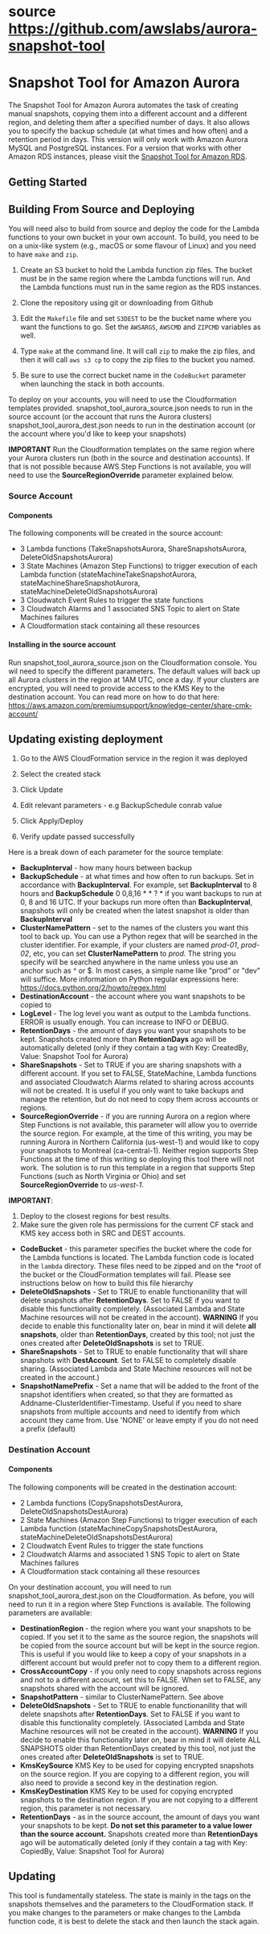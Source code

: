 # source https://github.com/awslabs/aurora-snapshot-tool


# Snapshot Tool for Amazon Aurora 

The Snapshot Tool for Amazon Aurora automates the task of creating manual snapshots, copying them into a different account and a different region, and deleting them after a specified number of days. It also allows you to specify the backup schedule (at what times and how often) and a retention period in days. This version will only work with Amazon Aurora MySQL and PostgreSQL instances. For a version that works with other Amazon RDS instances, please visit the [Snapshot Tool for Amazon RDS](https://github.com/awslabs/rds-snapshot-tool).

## Getting Started

## Building From Source and Deploying

You will need also to build from source and deploy the code for the Lambda functions to your own bucket in your own account. To build, you need to be on a unix-like system (e.g., macOS or some flavour of Linux) and you need to have `make` and `zip`.

1. Create an S3 bucket to hold the Lambda function zip files. The bucket must be in the same region where the Lambda functions will run. And the Lambda functions must run in the same region as the RDS instances.

1. Clone the repository using git or downloading from Github

1. Edit the `Makefile` file and set `S3DEST` to be the bucket name where you want the functions to go. Set the `AWSARGS`, `AWSCMD` and `ZIPCMD` variables as well.

1. Type `make` at the command line. It will call `zip` to make the zip files, and then it will call `aws s3 cp` to copy the zip files to the bucket you named.

1. Be sure to use the correct bucket name in the `CodeBucket` parameter when launching the stack in both accounts.


To deploy on your accounts, you will need to use the Cloudformation templates provided.
snapshot_tool_aurora_source.json needs to run in the source account (or the account that runs the Aurora clusters)
snapshot_tool_aurora_dest.json needs to run in the destination account (or the account where you'd like to keep your snapshots)

**IMPORTANT** Run the Cloudformation templates on the same region where your Aurora clusters run (both in the source and destination accounts). If that is not possible because AWS Step Functions is not available, you will need to use the **SourceRegionOverride** parameter explained below.

### Source Account
#### Components
The following components will be created in the source account: 
* 3 Lambda functions (TakeSnapshotsAurora, ShareSnapshotsAurora, DeleteOldSnapshotsAurora)
* 3 State Machines (Amazon Step Functions) to trigger execution of each Lambda function (stateMachineTakeSnapshotAurora, stateMachineShareSnapshotAurora, stateMachineDeleteOldSnapshotsAurora)
* 3 Cloudwatch Event Rules to trigger the state functions
* 3 Cloudwatch Alarms and 1 associated SNS Topic to alert on State Machines failures
* A Cloudformation stack containing all these resources

#### Installing in the source account 
Run snapshot_tool_aurora_source.json on the Cloudformation console. 
You wil need to specify the different parameters. The default values will back up all Aurora clusters in the region at 1AM UTC, once a day. 
If your clusters are encrypted, you will need to provide access to the KMS Key to the destination account. You can read more on how to do that here: https://aws.amazon.com/premiumsupport/knowledge-center/share-cmk-account/


## Updating existing deployment

1. Go to the AWS CloudFormation service in the region it was deployed

1. Select the created stack

1. Click Update

1. Edit relevant parameters - e.g BackupSchedule conrab value

1. Click Apply/Deploy

1. Verify update passed successfully 

Here is a break down of each parameter for the source template:

* **BackupInterval** - how many hours between backup
* **BackupSchedule** - at what times and how often to run backups. Set in accordance with **BackupInterval**. For example, set **BackupInterval** to 8 hours and **BackupSchedule** 0 0,8,16 * * ? * if you want backups to run at 0, 8 and 16 UTC. If your backups run more often than **BackupInterval**, snapshots will only be created when the latest snapshot is older than **BackupInterval**
* **ClusterNamePattern** - set to the names of the clusters you want this tool to back up. You can use a Python regex that will be searched in the cluster identifier. For example, if your clusters are named *prod-01*, *prod-02*, etc, you can set **ClusterNamePattern** to *prod*. The string you specify will be searched anywhere in the name unless you use an anchor such as ^ or $. In most cases, a simple name like "prod" or "dev" will suffice. More information on Python regular expressions here: https://docs.python.org/2/howto/regex.html
* **DestinationAccount** - the account where you want snapshots to be copied to
* **LogLevel** - The log level you want as output to the Lambda functions. ERROR is usually enough. You can increase to INFO or DEBUG. 
* **RetentionDays** - the amount of days you want your snapshots to be kept. Snapshots created more than **RetentionDays** ago will be automatically deleted (only if they contain a tag with Key: CreatedBy, Value: Snapshot Tool for Aurora)
* **ShareSnapshots** - Set to TRUE if you are sharing snapshots with a different account. If you set to FALSE, StateMachine, Lambda functions and associated Cloudwatch Alarms related to sharing across accounts will not be created. It is useful if you only want to take backups and manage the retention, but do not need to copy them across accounts or regions.
* **SourceRegionOverride** - if you are running Aurora on a region where Step Functions is not available, this parameter will allow you to override the source region. For example, at the time of this writing, you may be running Aurora in Northern California (us-west-1) and would like to copy your snapshots to Montreal (ca-central-1). Neither region supports Step Functions at the time of this writing so deploying this tool there will not work. The solution is to run this template in a region that supports Step Functions (such as North Virginia or Ohio) and set **SourceRegionOverride** to *us-west-1*. 

**IMPORTANT**: 
1. Deploy to the closest regions for best results.
2. Make sure the given role has permissions for the current CF stack and KMS key access both in SRC and DEST accounts. 

* **CodeBucket** - this parameter specifies the bucket where the code for the Lambda functions is located. The Lambda function code is located in the ```lambda``` directory. These files need to be zipped and on the **root* of the bucket or the CloudFormation templates will fail. Please see instructions below on how to build this file hierarchy
* **DeleteOldSnapshots** - Set to TRUE to enable functionanility that will delete snapshots after **RetentionDays**. Set to FALSE if you want to disable this functionality completely. (Associated Lambda and State Machine resources will not be created in the account). **WARNING** If you decide to enable this functionality later on, bear in mind it will delete **all snapshots**, older than **RetentionDays**, created by this tool; not just the ones created after **DeleteOldSnapshots** is set to TRUE.
* **ShareSnapshots** - Set to TRUE to enable functionality that will share snapshots with **DestAccount**. Set to FALSE to completely disable sharing. (Associated Lambda and State Machine resources will not be created in the account.)
* **SnapshotNamePrefix** - Set a name that will be added to the front of the snapshot identifiers when created, so that they are formatted as Addname-ClusterIdentifier-Timestamp. Useful if you need to share snapshots from multiple accounts and need to identify from which account they came from. Use 'NONE' or leave empty if you do not need a prefix (default)

### Destination Account
#### Components
The following components will be created in the destination account: 
* 2 Lambda functions (CopySnapshotsDestAurora, DeleteOldSnapshotsDestAurora)
* 2 State Machines (Amazon Step Functions) to trigger execution of each Lambda function (stateMachineCopySnapshotsDestAurora, stateMachineDeleteOldSnapshotsDestAurora)
* 2 Cloudwatch Event Rules to trigger the state functions
* 2 Cloudwatch Alarms and associated 1 SNS Topic to alert on State Machines failures
* A Cloudformation stack containing all these resources

On your destination account, you will need to run snapshot_tool_aurora_dest.json on the Cloudformation. As before, you will need to run it in a region where Step Functions is available. 
The following parameters are available:

* **DestinationRegion** - the region where you want your snapshots to be copied. If you set it to the same as the source region, the snapshots will be copied from the source account but will be kept in the source region. This is useful if you would like to keep a copy of your snapshots in a different account but would prefer not to copy them to a different region.
* **CrossAccountCopy** - if you only need to copy snapshots across regions and not to a different account, set this to FALSE. When set to FALSE, any snapshots shared with the account will be ignored.
* **SnapshotPattern** - similar to ClusterNamePattern. See above
* **DeleteOldSnapshots** - Set to TRUE to enable functionanility that will delete snapshots after **RetentionDays**. Set to FALSE if you want to disable this functionality completely. (Associated Lambda and State Machine resources will not be created in the account). **WARNING** If you decide to enable this functionality later on, bear in mind it will delete ALL SNAPSHOTS older than RetentionDays created by this tool, not just the ones created after **DeleteOldSnapshots** is set to TRUE.
* **KmsKeySource** KMS Key to be used for copying encrypted snapshots on the source region. If you are copying to a different region, you will also need to provide a second key in the destination region. 
* **KmsKeyDestination** KMS Key to be used for copying encrypted snapshots to the destination region. If you are not copying to a different region, this parameter is not necessary. 
* **RetentionDays** - as in the source account, the amount of days you want your snapshots to be kept. **Do not set this parameter to a value lower than the source account.** Snapshots created more than **RetentionDays** ago will be automatically deleted (only if they contain a tag with Key: CopiedBy, Value: Snapshot Tool for Aurora)


## Updating

This tool is fundamentally stateless. The state is mainly in the tags on the snapshots themselves and the parameters to the CloudFormation stack. If you make changes to the parameters or make changes to the Lambda function code, it is best to delete the stack and then launch the stack again.

